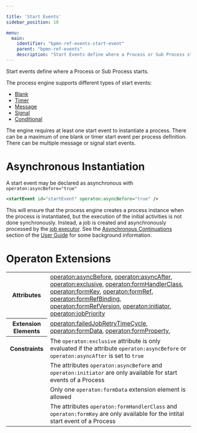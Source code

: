 ```yaml
---

title: 'Start Events'
sidebar_position: 10

menu:
  main:
    identifier: "bpmn-ref-events-start-event"
    parent: "bpmn-ref-events"
    description: "Start Events define where a Process or Sub Process starts."
---
```



Start events define where a Process or Sub Process starts.

The process engine supports different types of start events:

* [Blank](../reference/bpmn20/events/none-events.md)
* [Timer](../reference/bpmn20/events/timer-events.md)
* [Message](../reference/bpmn20/events/message-events.md)
* [Signal](../reference/bpmn20/events/signal-events.md)
* [Conditional](../reference/bpmn20/events/conditional-events.md)

The engine requires at least one start event to instantiate a process. There can be a maximum of one blank or timer start event per process definition. There can be multiple message or signal start events.


# Asynchronous Instantiation

A start event may be declared as asynchronous with `operaton:asyncBefore="true"`

```xml
<startEvent id="startEvent" operaton:asyncBefore="true" />
```

This will ensure that the process engine creates a process instance when the process is instantiated, but the execution of the initial activities is not done synchronously. Instead, a job is created and asynchronously processed by the [job executor](../user-guide/process-engine/the-job-executor.md). See the [Asynchronous Continuations](../user-guide/process-engine/transactions-in-processes.md#asynchronous-continuations) section of the [User Guide](../user-guide/index.md) for some background information.


# Operaton Extensions

<table class="table table-striped">
  <tr>
    <th>Attributes</th>
    <td>
      <a href="../reference/bpmn20/custom-extensions/extension-attributes.md#asyncbefore">operaton:asyncBefore</a>,
      <a href="../reference/bpmn20/custom-extensions/extension-attributes.md#asyncafter">operaton:asyncAfter</a>,
      <a href="../reference/bpmn20/custom-extensions/extension-attributes.md#exclusive">operaton:exclusive</a>,
      <a href="../reference/bpmn20/custom-extensions/extension-attributes.md#formhandlerclass">operaton:formHandlerClass</a>,
      <a href="../reference/bpmn20/custom-extensions/extension-attributes.md#formkey">operaton:formKey</a>,
      <a href="../reference/bpmn20/custom-extensions/extension-attributes.md#formref">operaton:formRef</a>,
      <a href="../reference/bpmn20/custom-extensions/extension-attributes.md#formrefbinding">operaton:formRefBinding</a>,
      <a href="../reference/bpmn20/custom-extensions/extension-attributes.md#formrefversion">operaton:formRefVersion</a>,
      <a href="../reference/bpmn20/custom-extensions/extension-attributes.md#initiator">operaton:initiator</a>,
      <a href="../reference/bpmn20/custom-extensions/extension-attributes.md#jobpriority">operaton:jobPriority</a>
    </td>
  </tr>
  <tr>
    <th>Extension Elements</th>
    <td>
      <a href="../reference/bpmn20/custom-extensions/extension-elements.md#failedjobretrytimecycle">operaton:failedJobRetryTimeCycle</a>,
      <a href="../reference/bpmn20/custom-extensions/extension-elements.md#formdata">operaton:formData</a>,
      <a href="../reference/bpmn20/custom-extensions/extension-elements.md#formproperty">operaton:formProperty</a>,
    </td>
  </tr>
  <tr>
    <th>Constraints</th>
    <td>
      The <code>operaton:exclusive</code> attribute is only evaluated if the attribute
      <code>operaton:asyncBefore</code> or <code>operaton:asyncAfter</code> is set to <code>true</code>
    </td>
  </tr>
  <tr>
    <td></td>
    <td>
      The attributes <code>operaton:asyncBefore</code> and <code>operaton:initiator</code> are only available for start events of a Process
    </td>
  </tr>
  <tr>
    <td></td>
    <td>
      Only one <code>operaton:formData</code> extension element is allowed
    </td>
  </tr>
  <tr>
    <td></td>
    <td>
      The attributes <code>operaton:formHandlerClass</code> and <code>operaton:formKey</code>
      are only available for the intital start event of a Process
    </td>
  </tr>
</table>
